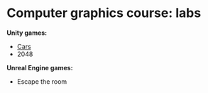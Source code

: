 # Computer graphics course: labs

<b> Unity games:</b>
   * [Cars](https://github.com/scrubele/computer-graphics/tree/car-game)
   * 2048  

<b> Unreal Engine games: </b>
  * Escape the room

